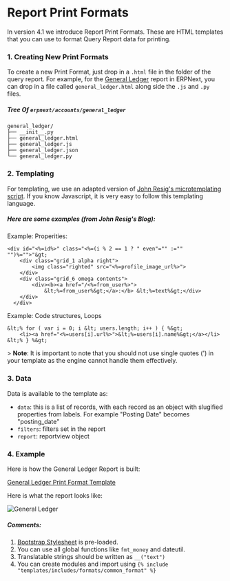 # Report Print Formats

In version 4.1 we introduce Report Print Formats. These are HTML templates that you can use to format Query Report data for printing.

### 1. Creating New Print Formats

To create a new Print Format, just drop in a `.html` file in the folder of the query report. For example, for the [General Ledger](https://github.com/frappe/erpnext/tree/develop/erpnext/accounts/report/general_ledger) report in ERPNext, you can drop in a file called `general_ledger.html` along side the `.js` and `.py` files.

##### Tree Of `erpnext/accounts/general_ledger`

	general_ledger/
	├── __init__.py
	├── general_ledger.html
	├── general_ledger.js
	├── general_ledger.json
	└── general_ledger.py


### 2. Templating

For templating, we use an adapted version of [John Resig's microtemplating script](http://ejohn.org/blog/javascript-micro-templating/). If you know Javascript, it is very easy to follow this templating language.

##### Here are some examples (from John Resig's Blog):

Example: Properities:

	<div id="<%=id%>" class="<%=(i % 2 == 1 ? " even"="" :="" "")%="">"&gt;
		<div class="grid_1 alpha right">
			<img class="righted" src="<%=profile_image_url%>">
		</div>
		<div class="grid_6 omega contents">
			<div><b><a href="/<%=from_user%>">
				&lt;%=from_user%&gt;</a>:</b> &lt;%=text%&gt;</div>
		</div>
	  </div>

Example: Code structures, Loops

	&lt;% for ( var i = 0; i &lt; users.length; i++ ) { %&gt;
		<li><a href="<%=users[i].url%>">&lt;%=users[i].name%&gt;</a></li>
	&lt;% } %&gt;

&gt; **Note**: It is important to note that you should not use single quotes (') in your template as the engine cannot handle them effectively.

### 3. Data

Data is available to the template as:

- `data`: this is a list of records, with each record as an object with slugified properties from labels. For example "Posting Date" becomes "posting_date"
- `filters`: filters set in the report
- `report`: reportview object

### 4. Example

Here is how the General Ledger Report is built:

[General Ledger Print Format Template](https://github.com/frappe/erpnext/blob/develop/erpnext/accounts/report/general_ledger/general_ledger.html)

Here is what the report looks like:

![General Ledger](/assets/frappe_io/images/how-to/general-ledger.png)

##### Comments:

1. [Bootstrap Stylesheet](http://getbootstrap.com) is pre-loaded.
1. You can use all global functions like `fmt_money` and dateutil.
1. Translatable strings should be written as `__("text")`
1. You can create modules and import using `{% include "templates/includes/formats/common_format" %}`

<!-- markdown -->
